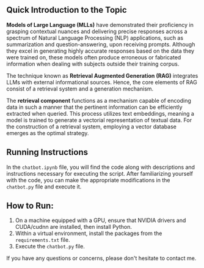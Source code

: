 ## Quick Introduction to the Topic

**Models of Large Language (MLLs)** have demonstrated their proficiency in grasping contextual nuances and delivering precise responses across a spectrum of Natural Language Processing (NLP) applications, such as summarization and question-answering, upon receiving prompts. Although they excel in generating highly accurate responses based on the data they were trained on, these models often produce erroneous or fabricated information when dealing with subjects outside their training corpus.

The technique known as **Retrieval Augmented Generation (RAG)** integrates LLMs with external informational sources. Hence, the core elements of RAG consist of a retrieval system and a generation mechanism.

The **retrieval component** functions as a mechanism capable of encoding data in such a manner that the pertinent information can be efficiently extracted when queried. This process utilizes text embeddings, meaning a model is trained to generate a vectorial representation of textual data. For the construction of a retrieval system, employing a vector database emerges as the optimal strategy.

## Running Instructions

In the `chatbot.ipynb` file, you will find the code along with descriptions and instructions necessary for executing the script. After familiarizing yourself with the code, you can make the appropriate modifications in the `chatbot.py` file and execute it.

## How to Run:

1. On a machine equipped with a GPU, ensure that NVIDIA drivers and CUDA/cudnn are installed, then install Python.
2. Within a virtual environment, install the packages from the `requirements.txt` file.
3. Execute the `chatbot.py` file.

If you have any questions or concerns, please don't hesitate to contact me.